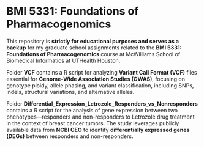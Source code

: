 # BMI 5331: Foundations of Pharmacogenomics
This repository is **strictly for educational purposes and serves as a backup** for my graduate school assignments related to the **BMI 5331: Foundations of Pharmacogenomics** course at McWilliams School of Biomedical Informatics at UTHealth Houston.

Folder **VCF** contains a R script for analyzing **Variant Call Format (VCF)** files essential for **Genome-Wide Association Studies (GWAS)**, focusing on genotype ploidy, allele phasing, and variant classification, including SNPs, indels, structural variations, and alternative alleles.

Folder **Differential_Expression_Letrozole_Responders_vs_Nonresponders** contains a R script for the analysis of gene expression between two phenotypes—responders and non-responders to Letrozole drug treatment in the context of breast cancer tumors. The study leverages publicly available data from **NCBI GEO** to identify **differentially expressed genes (DEGs)** between responders and non-responders.
